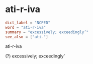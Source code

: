 # ati-r-iva

``` toml
dict_label = "NCPED"
word = "ati-r-iva"
summary = "excessively; exceedingly’"
see_also = ["ati-"]
```

ati\-r\-iva

(?) excessively; exceedingly’

